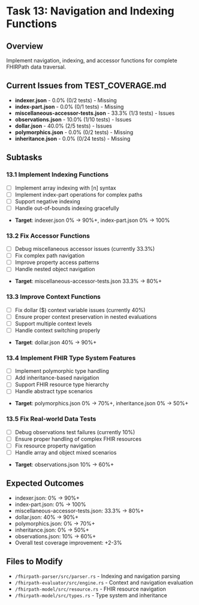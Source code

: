 # Task 13: Navigation and Indexing Functions

## Overview
Implement navigation, indexing, and accessor functions for complete FHIRPath data traversal.

## Current Issues from TEST_COVERAGE.md
- **indexer.json** - 0.0% (0/2 tests) - Missing
- **index-part.json** - 0.0% (0/1 tests) - Missing
- **miscellaneous-accessor-tests.json** - 33.3% (1/3 tests) - Issues
- **observations.json** - 10.0% (1/10 tests) - Issues
- **dollar.json** - 40.0% (2/5 tests) - Issues
- **polymorphics.json** - 0.0% (0/2 tests) - Missing
- **inheritance.json** - 0.0% (0/24 tests) - Missing

## Subtasks

### 13.1 Implement Indexing Functions
- [ ] Implement array indexing with [n] syntax
- [ ] Implement index-part operations for complex paths
- [ ] Support negative indexing
- [ ] Handle out-of-bounds indexing gracefully
- **Target**: indexer.json 0% → 90%+, index-part.json 0% → 100%

### 13.2 Fix Accessor Functions
- [ ] Debug miscellaneous accessor issues (currently 33.3%)
- [ ] Fix complex path navigation
- [ ] Improve property access patterns
- [ ] Handle nested object navigation
- **Target**: miscellaneous-accessor-tests.json 33.3% → 80%+

### 13.3 Improve Context Functions
- [ ] Fix dollar ($) context variable issues (currently 40%)
- [ ] Ensure proper context preservation in nested evaluations
- [ ] Support multiple context levels
- [ ] Handle context switching properly
- **Target**: dollar.json 40% → 90%+

### 13.4 Implement FHIR Type System Features
- [ ] Implement polymorphic type handling
- [ ] Add inheritance-based navigation
- [ ] Support FHIR resource type hierarchy
- [ ] Handle abstract type scenarios
- **Target**: polymorphics.json 0% → 70%+, inheritance.json 0% → 50%+

### 13.5 Fix Real-world Data Tests
- [ ] Debug observations test failures (currently 10%)
- [ ] Ensure proper handling of complex FHIR resources
- [ ] Fix resource property navigation
- [ ] Handle array and object mixed scenarios
- **Target**: observations.json 10% → 60%+

## Expected Outcomes
- indexer.json: 0% → 90%+
- index-part.json: 0% → 100%
- miscellaneous-accessor-tests.json: 33.3% → 80%+
- dollar.json: 40% → 90%+
- polymorphics.json: 0% → 70%+
- inheritance.json: 0% → 50%+
- observations.json: 10% → 60%+
- Overall test coverage improvement: +2-3%

## Files to Modify
- `/fhirpath-parser/src/parser.rs` - Indexing and navigation parsing
- `/fhirpath-evaluator/src/engine.rs` - Context and navigation evaluation
- `/fhirpath-model/src/resource.rs` - FHIR resource navigation
- `/fhirpath-model/src/types.rs` - Type system and inheritance